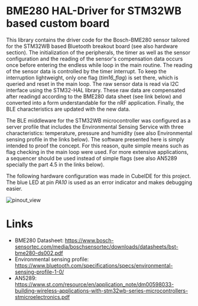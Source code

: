 # BME280 HAL-Driver for STM32WB based custom board

This library contains the driver code for the Bosch-BME280 sensor tailored for the STM32WB based Bluetooth breakout board (see also hardware section).
The initialization of the peripherals, the timer as well as the sensor configuration and the reading of the sensor's compensation data ​​occurs once before entering the endless while loop in the main routine.
The reading of the sensor data is controlled by the timer interrupt. To keep the interruption lightweight, only one flag (*tim16_flag*) is set there, which is queried and reset in the main loop.
The raw sensor data is read via I2C interface using the STM32-HAL library. These raw data are compensated after readingd according to the BME280 data sheet (see link below) and converted into a form understandable for the nRF application. 
Finally, the BLE characteristics are updated with the new data. 

The BLE middleware for the STM32WB microcontroller was configured as a server profile that includes the Environmental Sensing Service with three characteristics: temperature, pressure and humidity (see also Environmental sensing profile in the links below).
The software presented here is simply intended to proof the concept. For this reason, quite simple means such as flag checking in the main loop were used. For more extensive applications, a sequencer should be used instead of simple flags (see also  AN5289 specially the part 4.5 in the links below).

The following hardware configuration was made in CubeIDE for this project. The blue LED at pin *PA10* is used as an error indicator and makes debugging easier.

![pinout_view](https://github.com/user-attachments/assets/07986607-2466-4007-8c5b-5ebdd6c286d6)

# Links
- BME280 Datasheet: https://www.bosch-sensortec.com/media/boschsensortec/downloads/datasheets/bst-bme280-ds002.pdf
- Environmental sensing profile: https://www.bluetooth.com/specifications/specs/environmental-sensing-profile-1-0/
- AN5289: https://www.st.com/resource/en/application_note/dm00598033-building-wireless-applications-with-stm32wb-series-microcontrollers-stmicroelectronics.pdf
